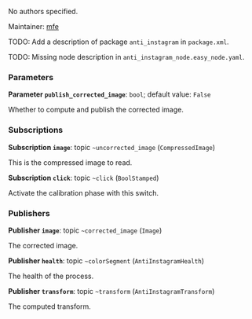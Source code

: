 <div id='anti_instagram-autogenerated' markdown='1'>


<!-- do not edit this file, autogenerated -->

No authors specified.

Maintainer: [mfe](mailto:mfe@todo.todo)

TODO: Add a description of package `anti_instagram` in `package.xml`.



</div>

<!-- file start -->

<div id='anti_instagram-anti_instagram_node-autogenerated' markdown='1'>


<!-- do not edit this file, autogenerated -->

TODO: Missing node description in `anti_instagram_node.easy_node.yaml`.

### Parameters 

**Parameter `publish_corrected_image`**: `bool`; default value: `False`

Whether to compute and publish the corrected image.

### Subscriptions 

**Subscription `image`**: topic `~uncorrected_image` (`CompressedImage`)

This is the compressed image to read.

**Subscription `click`**: topic `~click` (`BoolStamped`)

Activate the calibration phase with this switch.

### Publishers 

**Publisher `image`**: topic `~corrected_image` (`Image`)

The corrected image.

**Publisher `health`**: topic `~colorSegment` (`AntiInstagramHealth`)

The health of the process.

**Publisher `transform`**: topic `~transform` (`AntiInstagramTransform`)

The computed transform.



</div>
